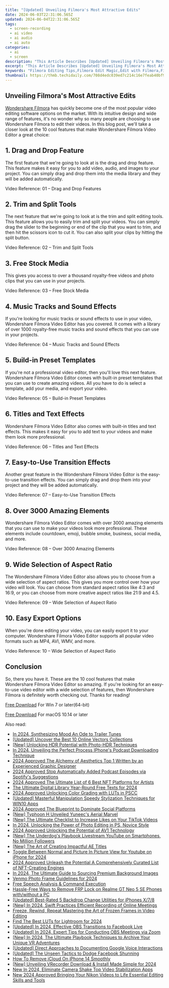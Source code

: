 ```yaml
---
title: "[Updated] Unveiling Filmora's Most Attractive Edits"
date: 2024-06-03T22:31:06.565Z
updated: 2024-06-04T22:31:06.565Z
tags: 
  - screen-recording
  - ai video
  - ai audio
  - ai auto
categories: 
  - ai
  - screen
description: "This Article Describes [Updated] Unveiling Filmora's Most Attractive Edits"
excerpt: "This Article Describes [Updated] Unveiling Filmora's Most Attractive Edits"
keywords: "Filmora Editing Tips,Filmora Edit Magic,Edit with Filmora,Filmora Video Enhancements,Filmora Advanced Editing,Professional FilmOrta Edits,Top Filmora Edits Guide"
thumbnail: https://thmb.techidaily.com/708d4edc039ed7c214c16e7feab40bf91a645580b8d3db79c4bbb485b6d5ebd5.png
---
```


## Unveiling Filmora's Most Attractive Edits

[Wondershare Filmora](https://tools.techidaily.com/wondershare/filmora/download/) has quickly become one of the most popular video editing software options on the market. With its intuitive design and wide range of features, it's no wonder why so many people are choosing to use Wondershare Filmora to edit their videos. In this blog post, we'll take a closer look at the 10 cool features that make Wondershare Filmora Video Editor a great choice:

## 1\. Drag and Drop Feature

The first feature that we're going to look at is the drag and drop feature. This feature makes it easy for you to add video, audio, and images to your project. You can simply drag and drop them into the media library and they will be added automatically.

Video Reference: 01 – Drag and Drop Features

## 2\. Trim and Split Tools

The next feature that we're going to look at is the trim and split editing tools. This feature allows you to easily trim and split your videos. You can simply drag the slider to the beginning or end of the clip that you want to trim, and then hit the scissors icon to cut it. You can also split your clips by hitting the split button.

Video Reference: 02 – Trim and Split Tools

## 3\. Free Stock Media

This gives you access to over a thousand royalty-free videos and photo clips that you can use in your projects.

Video Reference: 03 – Free Stock Media

## 4\. Music Tracks and Sound Effects

If you're looking for music tracks or sound effects to use in your video, Wondershare Filmora Video Editor has you covered. It comes with a library of over 1000 royalty-free music tracks and sound effects that you can use in your projects.

Video Reference: 04 – Music Tracks and Sound Effects

## 5\. Build-in Preset Templates

If you're not a professional video editor, then you'll love this next feature. Wondershare Filmora Video Editor comes with built-in preset templates that you can use to create amazing videos. All you have to do is select a template, add your media, and export your video.

Video Reference: 05 – Build-in Preset Templates

## 6\. Titles and Text Effects

Wondershare Filmora Video Editor also comes with built-in titles and text effects. This makes it easy for you to add text to your videos and make them look more professional.

Video Reference: 06 – Titles and Text Effects

## 7\. Easy-to-Use Transition Effects

Another great feature in the Wondershare Filmora Video Editor is the easy-to-use transition effects. You can simply drag and drop them into your project and they will be added automatically.

Video Reference: 07 – Easy-to-Use Transition Effects

## 8\. Over 3000 Amazing Elements

Wondershare Filmora Video Editor comes with over 3000 amazing elements that you can use to make your videos look more professional. These elements include countdown, emoji, bubble smoke, business, social media, and more.

Video Reference: 08 – Over 3000 Amazing Elements

## 9\. Wide Selection of Aspect Ratio

The Wondershare Filmora Video Editor also allows you to choose from a wide selection of aspect ratios. This gives you more control over how your video will look. You can choose from standard aspect ratios like 4:3 and 16:9, or you can choose from more creative aspect ratios like 21:9 and 4.5.

Video Reference: 09 – Wide Selection of Aspect Ratio

## 10\. Easy Export Options

When you're done editing your video, you can easily export it to your computer. Wondershare Filmora Video Editor supports all popular video formats such as MP4, AVI, WMV, and more.

Video Reference: 10 – Wide Selection of Aspect Ratio

## Conclusion

So, there you have it. These are the 10 cool features that make Wondershare Filmora Video Editor so amazing. If you're looking for an easy-to-use video editor with a wide selection of features, then Wondershare Filmora is definitely worth checking out. Thanks for reading!

[Free Download](https://tools.techidaily.com/wondershare/filmora/download/) For Win 7 or later(64-bit)

[Free Download](https://tools.techidaily.com/wondershare/filmora/download/) For macOS 10.14 or later


<ins class="adsbygoogle"
     style="display:block"
     data-ad-format="autorelaxed"
     data-ad-client="ca-pub-7571918770474297"
     data-ad-slot="1223367746"></ins>

<ins class="adsbygoogle"
     style="display:block"
     data-ad-format="autorelaxed"
     data-ad-client="ca-pub-7571918770474297"
     data-ad-slot="1223367746"></ins>



<ins class="adsbygoogle"
     style="display:block"
     data-ad-client="ca-pub-7571918770474297"
     data-ad-slot="8358498916"
     data-ad-format="auto"
     data-full-width-responsive="true"></ins>


<span class="atpl-alsoreadstyle">Also read:</span>
<div><ul>
<li><a href="https://some-approaches.techidaily.com/in-2024-synthesizing-mood-an-ode-to-trailer-tunes/"><u>In 2024, Synthesizing Mood  An Ode to Trailer Tunes</u></a></li>
<li><a href="https://some-approaches.techidaily.com/updated-uncover-the-best-10-online-vectors-collections/"><u>[Updated] Uncover the Best 10 Online Vectors Collections</u></a></li>
<li><a href="https://some-approaches.techidaily.com/new-unlocking-hdr-potential-with-photo-hdr-techniques/"><u>[New] Unlocking HDR Potential with Photo-HDR Techniques</u></a></li>
<li><a href="https://some-approaches.techidaily.com/in-2024-unveiling-the-perfect-process-iphones-podcast-downloading-technique/"><u>In 2024, Unveiling the Perfect Process  IPhone's Podcast Downloading Technique</u></a></li>
<li><a href="https://some-approaches.techidaily.com/2024-approved-the-alchemy-of-aesthetics-top-1-written-by-an-experienced-graphic-designer/"><u>2024 Approved  The Alchemy of Aesthetics  Top 1 Written by an Experienced Graphic Designer</u></a></li>
<li><a href="https://some-approaches.techidaily.com/2024-approved-stop-automatically-added-podcast-episodes-via-spotifys-suggestions/"><u>2024 Approved  Stop Automatically Added Podcast Episodes via Spotify's Suggestions</u></a></li>
<li><a href="https://some-approaches.techidaily.com/2024-approved-the-ultimate-list-of-6-best-nft-platforms-for-artists/"><u>2024 Approved  The Ultimate List of 6 Best NFT Platforms for Artists</u></a></li>
<li><a href="https://some-approaches.techidaily.com/the-ultimate-digital-library-year-round-free-texts-for-2024/"><u>The Ultimate Digital Library  Year-Round Free Texts for 2024</u></a></li>
<li><a href="https://some-approaches.techidaily.com/2024-approved-unlocking-color-grading-with-luts-in-pscc/"><u>2024 Approved  Unlocking Color Grading with LUTs in PSCC</u></a></li>
<li><a href="https://some-approaches.techidaily.com/updated-masterful-manipulation-speedy-stylization-techniques-for-win10-apps/"><u>[Updated] Masterful Manipulation  Speedy Stylization Techniques for WIN10 Apps</u></a></li>
<li><a href="https://some-approaches.techidaily.com/2024-approved-the-blueprint-to-dominate-social-platforms/"><u>2024 Approved  The Blueprint to Dominate Social Platforms</u></a></li>
<li><a href="https://some-approaches.techidaily.com/new-typhoon-h-unveiled-yuneecs-aerial-marvel/"><u>[New] Typhoon H Unveiled  Yuneec's Aerial Marvel</u></a></li>
<li><a href="https://some-approaches.techidaily.com/new-the-ultimate-checklist-to-increase-likes-on-your-tiktok-videos/"><u>[New] The Ultimate Checklist to Increase Likes on Your TikTok Videos</u></a></li>
<li><a href="https://some-approaches.techidaily.com/in-2024-unlocking-the-power-of-photo-editing-in-ps-novice-style/"><u>In 2024, Unlocking the Power of Photo Editing in PS, Novice Style</u></a></li>
<li><a href="https://some-approaches.techidaily.com/2024-approved-unlocking-the-potential-of-av1-technology/"><u>2024 Approved  Unlocking the Potential of AV1 Technology</u></a></li>
<li><a href="https://some-approaches.techidaily.com/new-the-underdogs-playbook-livestream-youtube-on-smartphones-no-million-followers/"><u>[New] The Underdog's Playbook  Livestream YouTube on Smartphones, No Million Followers</u></a></li>
<li><a href="https://some-approaches.techidaily.com/new-the-art-of-creating-impactful-ae-titles/"><u>[New] The Art of Creating Impactful AE Titles</u></a></li>
<li><a href="https://some-approaches.techidaily.com/toggle-between-normal-and-picture-in-picture-view-for-youtube-on-iphone-for-2024/"><u>Toggle Between Normal and Picture In Picture View for Youtube on iPhone for 2024</u></a></li>
<li><a href="https://some-approaches.techidaily.com/2024-approved-unleash-the-potential-a-comprehensively-curated-list-of-nft-creating-engines/"><u>2024 Approved  Unleash the Potential  A Comprehensively Curated List of NFT-Creating Engines</u></a></li>
<li><a href="https://some-approaches.techidaily.com/in-2024-the-ultimate-guide-to-sourcing-premium-background-images/"><u>In 2024, The Ultimate Guide to Sourcing Premium Background Images</u></a></li>
<li><a href="https://facebook-clips.techidaily.com/venmo-photo-frame-guidelines-for-2024/"><u>Venmo Photo Frame Guidelines for 2024</u></a></li>
<li><a href="https://extra-tips.techidaily.com/free-speech-analysis-and-command-execution/"><u>Free Speech Analysis & Command Execution</u></a></li>
<li><a href="https://android-frp.techidaily.com/hassle-free-ways-to-remove-frp-lock-on-realme-gt-neo-5-se-phones-withwithout-a-pc-by-drfone-android/"><u>Hassle-Free Ways to Remove FRP Lock on Realme GT Neo 5 SE Phones with/without a PC</u></a></li>
<li><a href="https://extra-lessons.techidaily.com/updated-best-rated-5-backdrop-change-utilities-for-iphones-x78/"><u>[Updated] Best-Rated 5 Backdrop Change Utilities for iPhones X/7/8</u></a></li>
<li><a href="https://video-capture.techidaily.com/new-in-2024-swift-practices-efficient-recording-of-online-meetings/"><u>[New] In 2024, Swift Practices  Efficient Recording of Online Meetings</u></a></li>
<li><a href="https://ai-vdieo-software.techidaily.com/freeze-rewind-repeat-mastering-the-art-of-frozen-frames-in-video-editing/"><u>Freeze, Rewind, Repeat Mastering the Art of Frozen Frames in Video Editing</u></a></li>
<li><a href="https://ai-editing-video.techidaily.com/find-the-best-luts-for-lightroom-for-2024/"><u>Find The Best LUTs for Lightroom for 2024</u></a></li>
<li><a href="https://video-capture.techidaily.com/updated-in-2024-effective-obs-transitions-to-facebook-live/"><u>[Updated] In 2024, Effective OBS Transitions to Facebook Live</u></a></li>
<li><a href="https://on-screen-recording.techidaily.com/updated-in-2024-expert-tips-for-conducting-obs-meetings-via-zoom/"><u>[Updated] In 2024, Expert Tips for Conducting OBS Meetings via Zoom</u></a></li>
<li><a href="https://screen-capture.techidaily.com/new-in-2024-the-ultimate-playbook-techniques-to-archive-your-unique-vr-adventures/"><u>[New] In 2024, The Ultimate Playbook  Techniques to Archive Your Unique VR Adventures</u></a></li>
<li><a href="https://remote-screen-capture.techidaily.com/updated-direct-approaches-to-documenting-google-voice-interactions/"><u>[Updated] Direct Approaches to Documenting Google Voice Interactions</u></a></li>
<li><a href="https://facebook-video-files.techidaily.com/updated-the-unseen-tactics-to-dodge-facebook-shunning/"><u>[Updated] The Unseen Tactics to Dodge Facebook Shunning</u></a></li>
<li><a href="https://activate-lock.techidaily.com/how-to-remove-icloud-on-iphone-14-smoothly-by-drfone-ios/"><u>How To Remove iCloud On iPhone 14 Smoothly</u></a></li>
<li><a href="https://screen-recording.techidaily.com/new-unveiling-vrecorder-download-and-install-made-simple-for-2024/"><u>[New] Unveiling VRecorder  Download & Install Made Simple for 2024</u></a></li>
<li><a href="https://ai-video-tools.techidaily.com/new-in-2024-eliminate-camera-shake-top-video-stabilization-apps/"><u>New In 2024, Eliminate Camera Shake Top Video Stabilization Apps</u></a></li>
<li><a href="https://smart-video-creator.techidaily.com/new-2024-approved-bringing-your-nikon-videos-to-life-essential-editing-skills-and-tools/"><u>New 2024 Approved Bringing Your Nikon Videos to Life Essential Editing Skills and Tools</u></a></li>
</ul></div>

